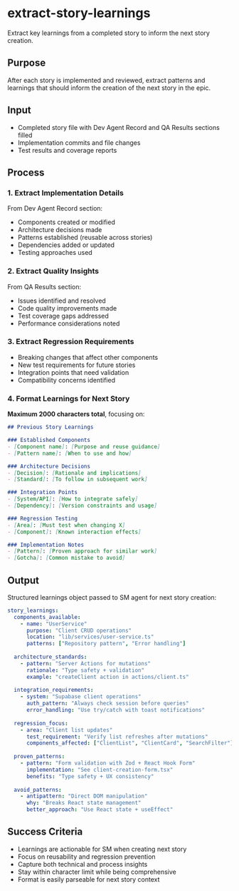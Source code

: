 # extract-story-learnings

Extract key learnings from a completed story to inform the next story creation.

## Purpose
After each story is implemented and reviewed, extract patterns and learnings that should inform the creation of the next story in the epic.

## Input
- Completed story file with Dev Agent Record and QA Results sections filled
- Implementation commits and file changes
- Test results and coverage reports

## Process

### 1. Extract Implementation Details
From Dev Agent Record section:
- Components created or modified
- Architecture decisions made
- Patterns established (reusable across stories)
- Dependencies added or updated
- Testing approaches used

### 2. Extract Quality Insights
From QA Results section:
- Issues identified and resolved
- Code quality improvements made
- Test coverage gaps addressed
- Performance considerations noted

### 3. Extract Regression Requirements
- Breaking changes that affect other components
- New test requirements for future stories
- Integration points that need validation
- Compatibility concerns identified

### 4. Format Learnings for Next Story

**Maximum 2000 characters total**, focusing on:

```markdown
## Previous Story Learnings

### Established Components
- [Component name]: [Purpose and reuse guidance]
- [Pattern name]: [When to use and how]

### Architecture Decisions  
- [Decision]: [Rationale and implications]
- [Standard]: [To follow in subsequent work]

### Integration Points
- [System/API]: [How to integrate safely]
- [Dependency]: [Version constraints and usage]

### Regression Testing
- [Area]: [Must test when changing X]
- [Component]: [Known interaction effects]

### Implementation Notes
- [Pattern]: [Proven approach for similar work]
- [Gotcha]: [Common mistake to avoid]
```

## Output
Structured learnings object passed to SM agent for next story creation:

```yaml
story_learnings:
  components_available:
    - name: "UserService"
      purpose: "Client CRUD operations"
      location: "lib/services/user-service.ts"
      patterns: ["Repository pattern", "Error handling"]
  
  architecture_standards:
    - pattern: "Server Actions for mutations"
      rationale: "Type safety + validation"
      example: "createClient action in actions/client.ts"
  
  integration_requirements:
    - system: "Supabase client operations"
      auth_pattern: "Always check session before queries"
      error_handling: "Use try/catch with toast notifications"
  
  regression_focus:
    - area: "Client list updates"
      test_requirement: "Verify list refreshes after mutations"
      components_affected: ["ClientList", "ClientCard", "SearchFilter"]
  
  proven_patterns:
    - pattern: "Form validation with Zod + React Hook Form"
      implementation: "See client-creation-form.tsx"
      benefits: "Type safety + UX consistency"
  
  avoid_patterns:
    - antipattern: "Direct DOM manipulation"
      why: "Breaks React state management"
      better_approach: "Use React state + useEffect"
```

## Success Criteria
- Learnings are actionable for SM when creating next story
- Focus on reusability and regression prevention
- Capture both technical and process insights
- Stay within character limit while being comprehensive
- Format is easily parseable for next story context